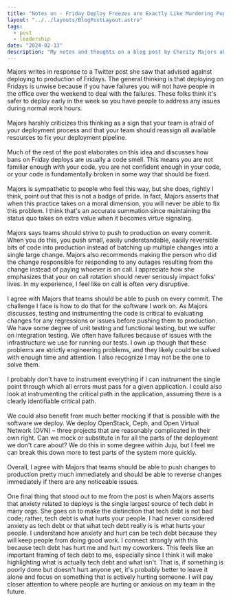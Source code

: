 ```yaml
---
title: "Notes on - Friday Deploy Freezes are Exactly Like Murdering Puppies by Charity Majors"
layout: "../../layouts/BlogPostLayout.astro"
tags:
  - post
  - leadership
date: "2024-02-13"
description: "My notes and thoughts on a blog post by Charity Majors about how Friday deploy freezes are actually a sign of an unhealthy culture. The original post is at https://charity.wtf/2019/05/01/friday-deploy-freezes-are-exactly-like-murdering-puppies/."
---
```


Majors writes in response to a Twitter post she saw that advised against deploying to production of Fridays. The general thinking is that deploying on Fridays is unwise because if you have failures you will not have people in the office over the weekend to deal with the failures. These folks think it's safer to deploy early in the week so you have people to address any issues during normal work hours.\
\
Majors harshly criticizes this thinking as a sign that your team is afraid of your deployment process and that your team should reassign all available resources to fix your deployment pipeline.\
\
Much of the rest of the post elaborates on this idea and discusses how bans on Friday deploys are usually a code smell. This means you are not familiar enough with your code, you are not confident enough in your code, or your code is fundamentally broken in some way that should be fixed.\
\
Majors is sympathetic to people who feel this way, but she does, rightly I think, point out that this is not a badge of pride. In fact, Majors asserts that when this practice takes on a moral dimension, you will never be able to fix this problem. I think that's an accurate summation since maintaining the status quo takes on extra value when it becomes virtue signaling.\
\
Majors says teams should strive to push to production on every commit. When you do this, you push small, easily understandable, easily reversible bits of code into production instead of batching up multiple changes into a single large change. Majors also recommends making the person who did the change responsible for responding to any outages resulting from the change instead of paying whoever is on call. I appreciate how she emphasizes that your on call rotation should never seriously impact folks' lives. In my experience, I feel like on call is often very disruptive.\
\
I agree with Majors that teams should be able to push on every commit. The challenge I face is how to do that for the software I work on. As Majors discusses, testing and instrumenting the code is critical to evaluating changes for any regressions or issues before pushing them to production. We have some degree of unit testing and functional testing, but we suffer on integration testing. We often have failures because of issues with the infrastructure we use for running our tests. I own up though that these problems are strictly engineering problems, and they likely could be solved with enough time and attention. I also recognize I may not be the one to solve them.\
\
I probably don't have to instrument everything if I can instrument the single point through which all errors must pass for a given application. I could also look at instrumenting the critical path in the application, assuming there is a clearly identifiable critical path.\
\
We could also benefit from much better mocking if that is possible with the software we deploy. We deploy OpenStack, Ceph, and Open Virtual Network (OVN) – three projects that are reasonably complicated in their own right. Can we mock or substitute in for all the parts of the deployment we don't care about? We do this in some degree within Juju, but I feel we can break this down more to test parts of the system more quickly.\
\
Overall, I agree with Majors that teams should be able to push changes to production pretty much immediately and should be able to reverse changes immediately if there are any noticeable issues.\
\
One final thing that stood out to me from the post is when Majors asserts that anxiety related to deploys is the single largest source of tech debt in many orgs. She goes on to make the distinction that tech debt is not bad code; rather, tech debt is what hurts your people. I had never considered anxiety as tech debt or that what tech debt really is is what hurts your people. I understand how anxiety and hurt can be tech debt because they will keep people from doing good work. I connect strongly with this because tech debt has hurt me and hurt my coworkers. This feels like an important framing of tech debt to me, especially since I think it will make highlighting what is actually tech debt and what isn't. That is, if something is poorly done but doesn't hurt anyone yet, it's probably better to leave it alone and focus on something that is actively hurting someone. I will pay closer attention to where people are hurting or anxious on my team in the future.
